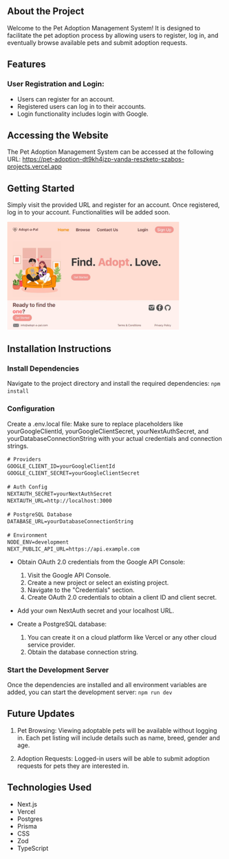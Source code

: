 ## About the Project
Welcome to the Pet Adoption Management System! 
It is designed to facilitate the pet adoption process by allowing users to register, log in, and eventually browse available pets and submit adoption requests.

## Features
### User Registration and Login:
- Users can register for an account.
- Registered users can log in to their accounts.
- Login functionality includes login with Google.

## Accessing the Website
The Pet Adoption Management System can be accessed at the following URL:
https://pet-adoption-dt9kh4jzp-vanda-reszketo-szabos-projects.vercel.app

## Getting Started
Simply visit the provided URL and register for an account. Once registered, log in to your account. 
Functionalities will be added soon.

<img src="https://github.com/vandaszabo/PetAdoption/blob/main/website.png?raw=true" alt="Website Preview" width="400" height="auto">

## Installation Instructions
### Install Dependencies
Navigate to the project directory and install the required dependencies:
```npm install```

### Configuration
Create a .env.local file:
Make sure to replace placeholders like yourGoogleClientId, yourGoogleClientSecret, yourNextAuthSecret, and yourDatabaseConnectionString with your actual credentials and connection strings.
```
# Providers
GOOGLE_CLIENT_ID=yourGoogleClientId
GOOGLE_CLIENT_SECRET=yourGoogleClientSecret

# Auth Config
NEXTAUTH_SECRET=yourNextAuthSecret
NEXTAUTH_URL=http://localhost:3000

# PostgreSQL Database
DATABASE_URL=yourDatabaseConnectionString

# Environment
NODE_ENV=development
NEXT_PUBLIC_API_URL=https://api.example.com
```

- Obtain OAuth 2.0 credentials from the Google API Console:
  1. Visit the Google API Console.
  2. Create a new project or select an existing project.
  3. Navigate to the "Credentials" section.
  4. Create OAuth 2.0 credentials to obtain a client ID and client secret.

- Add your own NextAuth secret and your localhost URL.

- Create a PostgreSQL database:
  1. You can create it on a cloud platform like Vercel or any other cloud service provider.
  2. Obtain the database connection string.

### Start the Development Server
Once the dependencies are installed and all environment variables are added, you can start the development server:
```npm run dev```

## Future Updates
1. Pet Browsing:
Viewing adoptable pets will be available without logging in.
Each pet listing will include details such as name, breed, gender and age.

3. Adoption Requests:
Logged-in users will be able to submit adoption requests for pets they are interested in.

## Technologies Used
- Next.js
- Vercel
- Postgres
- Prisma
- CSS
- Zod
- TypeScript

